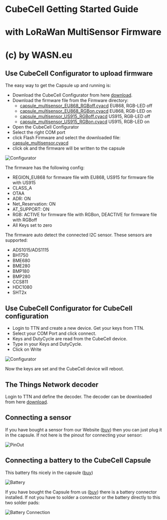 # CubeCell Getting Started Guide
# with LoRaWan MultiSensor Firmware
# (c) by WASN.eu 


## Use CubeCell Configurator to upload firmware

The easy way to get the Capsule up and running is:

- Download the CubeCell Configurator from here [download](https://github.com/raystream/CubeCell_Getting_Started/raw/master/Configurator/CubeCellConfigurator.exe).
- Download the firmware file from the Firmware directory:
  * [capsule_multisensor_EU868_RGBoff.cyacd](https://github.com/raystream/CubeCell_Getting_Started/raw/master/Firmware/capsule_multisensor_EU868_RGBoff.cyacd) EU868, RGB-LED off
  * [capsule_multisensor_EU868_RGBon.cyacd](https://github.com/raystream/CubeCell_Getting_Started/raw/master/Firmware/capsule_multisensor_EU868_RGBoff.cyacd) EU868, RGB-LED on
  * [capsule_multisensor_US915_RGBoff.cyacd](https://github.com/raystream/CubeCell_Getting_Started/raw/master/Firmware/capsule_multisensor_US915_RGBoff.cyacd) US915, RGB-LED off
  * [capsule_multisensor_US915_RGBon.cyacd](https://github.com/raystream/CubeCell_Getting_Started/raw/master/Firmware/capsule_multisensor_US915_RGBoff.cyacd) US915, RGB-LED on
- Open the CubeCell Configurator
- Select the right COM port
- click Flash Firmware and select the downloaded file: [capsule_multisensor.cyacd](https://github.com/raystream/CubeCell_Getting_Started/raw/master/Firmware/capsule_multisensor.cyacd)
- click ok and the firmware will be written to the capsule

![Configurator](https://github.com/raystream/CubeCell_Getting_Started/raw/master/images/Configurator.PNG)

The firmware has the following config:

- REGION_EU868 for firmware file with EU868, US915 for firmware file with US915
- CLASS_A
- OTAA
- ADR: ON
- Net_Reservation: ON
- AT_SUPPORT: ON
- RGB: ACTIVE for firmware file with RGBon, DEACTIVE for firmware file with RGBoff
- All Keys set to zero

The firmware auto detect the connected I2C sensor. These sensors are supported:

- ADS1015/ADS1115
- BH1750   
- BME680 
- BME280 
- BMP180
- BMP280
- CCS811   
- HDC1080
- SHT2x

## Use CubeCell Configurator for CubeCell configuration

- Login to TTN and create a new device. Get your keys from TTN.
- Select your COM Port and click connect.
- Keys and DutyCycle are read from the CubeCell device.
- Type in your Keys and DutyCycle.
- Click on Write

![Configurator](https://github.com/raystream/CubeCell_Getting_Started/raw/master/images/Configurator.PNG)

Now the keys are set and the CubeCell device will reboot.

## The Things Network decoder
Login to TTN and define the decoder. 
The decoder can be downloaded from here [download](https://github.com/raystream/CubeCell_Getting_Started/raw/master/TTN-Decoder/ttn-decode.js).

## Connecting a sensor

If you have bought a sensor from our Website ([buy](https://www.wasn.eu/c/sensoren)) then you can just plug it in the capsule.
If not here is the pinout for connecting your sensor:

![PinOut](https://github.com/raystream/CubeCell_Getting_Started/raw/master/images/Capsule_PinOut.PNG)

## Connecting a battery to the CubeCell Capsule

This battery fits nicely in the capsule ([buy](https://www.wasn.eu/p/akku-100mah-fuer-capsule))

![Battery](https://github.com/raystream/CubeCell_Getting_Started/raw/master/images/Battery.PNG)

If you have bought the Capsule from us ([buy](https://www.wasn.eu/p/cubecell-capsule)) there is a battery connector installed.
If not you have to solder a connector or the battery directly to this two solder pads:

![Battery Connection](https://github.com/raystream/CubeCell_Getting_Started/raw/master/images/Capsule_Battery.png)
